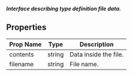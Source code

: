 **_Interface describing type definition file data._**

## Properties

| Prop Name | Type | Description |
| --------------------- | ------ | ------------------- |
| contents | string | Data inside the file. |
| filename | string | File name. |